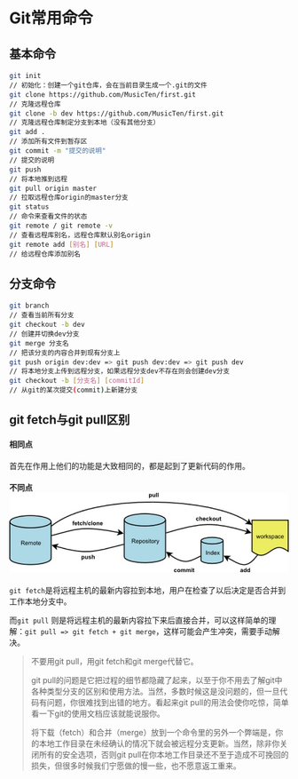 # Git常用命令

## 基本命令

```bash
git init
// 初始化：创建一个git仓库，会在当前目录生成一个.git的文件
git clone https://github.com/MusicTen/first.git
// 克隆远程仓库
git clone -b dev https://github.com/MusicTen/first.git
// 克隆远程仓库制定分支到本地（没有其他分支）
git add .
// 添加所有文件到暂存区
git commit -m "提交的说明"
// 提交的说明
git push
// 将本地推到远程
git pull origin master
// 拉取远程仓库origin的master分支
git status
// 命令来查看文件的状态
git remote / git remote -v
// 查看远程库别名，远程仓库默认别名origin
git remote add [别名] [URL]
// 给远程仓库添加别名
```

## 分支命令

```bash
git branch
// 查看当前所有分支
git checkout -b dev
// 创建并切换dev分支
git merge 分支名
// 把该分支的内容合并到现有分支上
git push origin dev:dev => git push dev:dev => git push dev
// 将本地分支上传到远程分支，如果远程分支dev不存在则会创建dev分支
git checkout -b [分支名] [commitId]
// 从git的某次提交(commit)上新建分支
```

## git fetch与git pull区别

#### 相同点

首先在作用上他们的功能是大致相同的，都是起到了更新代码的作用。

#### 不同点![](../../assets/imgs/img-028.jpg)

`git fetch`是将远程主机的最新内容拉到本地，用户在检查了以后决定是否合并到工作本地分支中。

而`git pull` 则是将远程主机的最新内容拉下来后直接合并，可以这样简单的理解：`git pull => git fetch + git merge`，这样可能会产生冲突，需要手动解决。

> 不要用git pull，用git fetch和git merge代替它。
>
> git pull的问题是它把过程的细节都隐藏了起来，以至于你不用去了解git中各种类型分支的区别和使用方法。当然，多数时候这是没问题的，但一旦代码有问题，你很难找到出错的地方。看起来git pull的用法会使你吃惊，简单看一下git的使用文档应该就能说服你。
>
> 将下载（fetch）和合并（merge）放到一个命令里的另外一个弊端是，你的本地工作目录在未经确认的情况下就会被远程分支更新。当然，除非你关闭所有的安全选项，否则git pull在你本地工作目录还不至于造成不可挽回的损失，但很多时候我们宁愿做的慢一些，也不愿意返工重来。